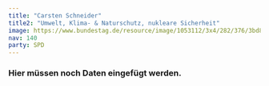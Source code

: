 ```yaml
---
title: "Carsten Schneider"
title2: "Umwelt, Klima- & Naturschutz, nukleare Sicherheit"
image: https://www.bundestag.de/resource/image/1053112/3x4/282/376/3bd884db8b8d2deb89978455fc172ca6/9E75DD4FA006CD44D6DC6E1A10B443FF/schneider_carsten_bild.jpg
nav: 140
party: SPD
---
```


### Hier müssen noch Daten eingefügt werden.


